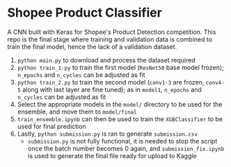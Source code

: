 # Shopee Product Classifier

A CNN built with Keras for Shopee's Product Detection competition. This repo is the final stage where training and validation data is combined to train the final model, hence the lack of a validation dataset.

1. `python main.py` to download and process the dataset required
2. `python train_1.py` to train the first model (`ResNet50` base model frozen); `n_epochs` and `n_cycles` can be adjusted as fit
3. `python train_2.py` to train the second model (`conv1-3` are frozen, `conv4-5` along with last layer are fine tuned); as in `model1`, `n_epochs` and `n_cycles` can be adjusted as fit
4. Select the appropriate models in the `model/` directory to be used for the ensemble, and move them to `model/final`
5. `train_ensemble.ipynb` can then be used to train the `XGBClassifier` to be used for final prediction
6. Lastly, `python submission.py` is ran to generate `submission.csv`
   - `submission.py` is not fully functional, it is needed to stop the script once the batch number becomes 0 again, and `submission_fix.ipynb` is used to generate the final file ready for upload to Kaggle
